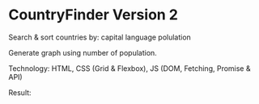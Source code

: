 # CountryFinder Version 2
Search & sort countries by:
capital
language
polulation

Generate graph using number of population.

Technology: HTML, CSS (Grid & Flexbox), JS (DOM, Fetching, Promise & API)

Result: 
